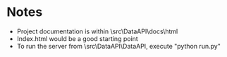 # Notes

- Project documentation is within \src\DataAPI\docs\html 
- Index.html would be a good starting point
- To run the server from \src\DataAPI\DataAPI\, execute "python run.py"